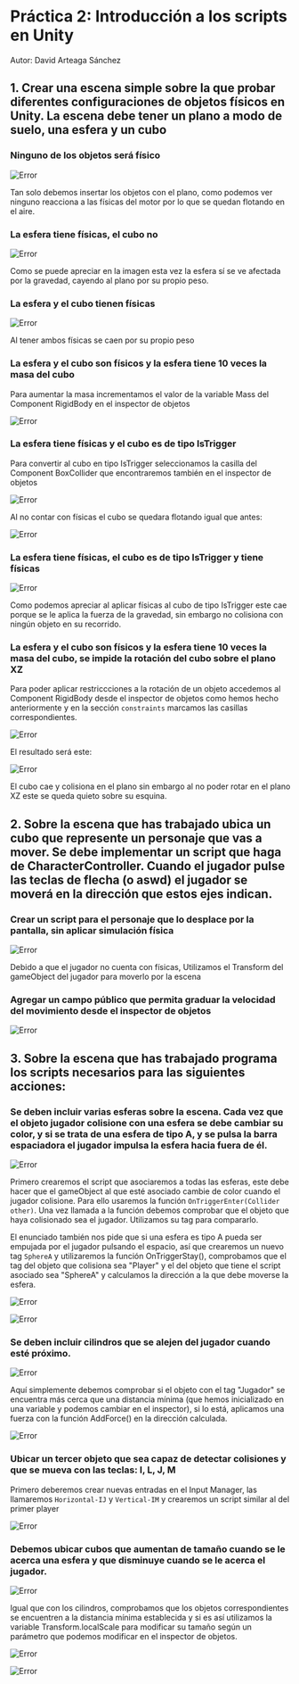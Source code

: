 # Práctica 2: Introducción a los scripts en Unity

Autor: David Arteaga Sánchez

## 1. Crear una escena simple sobre la que probar diferentes configuraciones de objetos físicos en Unity. La escena debe tener un plano a modo de suelo, una esfera y un cubo

### Ninguno de los objetos será físico

![Error](/images/NoPhysics.png)

Tan solo debemos insertar los objetos con el plano, como podemos ver ninguno reacciona a las físicas del motor por lo que se quedan flotando en el aire.

### La esfera tiene físicas, el cubo no

![Error](/images/SphereWithPhysics.png)

Como se puede apreciar en la imagen esta vez la esfera sí se ve afectada por la gravedad, cayendo al plano por su propio peso.

### La esfera y el cubo tienen físicas 

![Error](/images/BothWithPhysics.png)

Al tener ambos físicas se caen por su propio peso

### La esfera y el cubo son físicos y la esfera tiene 10 veces la masa del cubo

Para aumentar la masa incrementamos el valor de la variable Mass del Component RigidBody en el inspector de objetos

![Error](/images/SphereMass.png)

### La esfera tiene físicas y el cubo es de tipo IsTrigger

Para convertir al cubo en tipo IsTrigger seleccionamos la casilla del Component BoxCollider que encontraremos también en el inspector de objetos

![Error](/images/CubeIsTrigger.png)

Al no contar con físicas el cubo se quedara flotando igual que antes:

![Error](/images/CubeIsTriggerWithNoPhysics.png)

### La esfera tiene físicas, el cubo es de tipo IsTrigger y tiene físicas

![Error](/images/CubeIsTriggerWithPhysics.gif)

Como podemos apreciar al aplicar físicas al cubo de tipo IsTrigger este cae porque se le aplica la fuerza de la gravedad, sin embargo no colisiona 
con ningún objeto en su recorrido.

### La esfera y el cubo son físicos y la esfera tiene 10 veces la masa del cubo, se impide la rotación del cubo sobre el plano XZ

Para poder aplicar restriccciones a la rotación de un objeto accedemos al Component RigidBody desde el inspector de objetos como hemos hecho anteriormente 
y en la sección `constraints` marcamos las casillas correspondientes.

![Error](/images/FreezeRotation.png)

El resultado será este: 

![Error](/images/CubeRotationFreezed.gif)

El cubo cae y colisiona en el plano sin embargo al no poder rotar en el plano XZ este se queda quieto sobre su esquina.

## 2. Sobre la escena que has trabajado ubica un cubo que represente un personaje que vas a mover. Se debe implementar un script que haga de CharacterController. Cuando el jugador pulse las teclas de flecha (o aswd) el jugador se moverá en la dirección que estos ejes indican. 

### Crear un script para el personaje que lo desplace por la pantalla, sin aplicar simulación física

![Error](/images/PlayerControllerScript.png)

Debido a que el jugador no cuenta con físicas, Utilizamos el Transform del gameObject del jugador para moverlo por la escena

### Agregar un campo público que permita graduar la velocidad del movimiento desde el inspector de objetos

![Error](/images/PlayerSpeed.png)

## 3. Sobre la escena que has trabajado programa los scripts necesarios para las siguientes acciones:

### Se deben incluir varias esferas sobre la escena. Cada vez que el objeto jugador colisione con una esfera se debe cambiar su color, y si se trata de una esfera de tipo A, y se pulsa la barra espaciadora el jugador impulsa la esfera hacia fuera de él. 

![Error](/images/SphereScript.png)

Primero crearemos el script que asociaremos a todas las esferas, este debe hacer que el gameObject al que esté asociado cambie de color cuando el jugador colisione. Para ello usaremos la función `OnTriggerEnter(Collider other)`. 
Una vez llamada a la función debemos comprobar que el objeto que haya colisionado sea el jugador. Utilizamos su tag para compararlo.

El enunciado también nos pide que si una esfera es tipo A pueda ser empujada por el jugador pulsando el espacio, así que crearemos un nuevo tag `SphereA` y utilizaremos la función OnTriggerStay(), comprobamos que el tag 
del objeto que colisiona sea "Player" y el del objeto que tiene el script asociado sea "SphereA" y calculamos la dirección a la que debe moverse la esfera. 

![Error](/images/SphereChangingColor.gif)

![Error](/images/SphereAScript.gif)

### Se deben incluir cilindros que se alejen del jugador cuando esté próximo. 

![Error](/images/CylinderScript.png)

Aquí simplemente debemos comprobar si el objeto con el tag "Jugador" se encuentra más cerca que una distancia mínima (que hemos inicializado en una variable y podemos cambiar en el inspector), si lo está, aplicamos una 
fuerza con la función AddForce() en la dirección calculada.

![Error](/images/CylinderScript.gif)

### Ubicar un tercer objeto que sea capaz de detectar colisiones y que se mueva con las teclas: I, L, J, M 

Primero deberemos crear nuevas entradas en el Input Manager, las llamaremos `Horizontal-IJ` y `Vertical-IM` y crearemos un script similar al del primer player

![Error](/images/SecondPlayerControllerScript.png)

### Debemos ubicar cubos que aumentan de tamaño cuando se le acerca una esfera y que disminuye cuando se le acerca el jugador. 

![Error](/images/ExpandScript.png)

Igual que con los cilindros, comprobamos que los objetos correspondientes se encuentren a la distancia mínima establecida y si es así utilizamos la variable Transform.localScale para modificar su tamaño según un 
parámetro que podemos modificar en el inspector de objetos.

![Error](/images/CubeIncreasing.gif)

![Error](/images/CubeReducing.gif)










